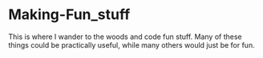 # Making-Fun_stuff
 This is where I wander to the woods and code fun stuff. Many of these things could be practically useful, while many others would just be for fun.
